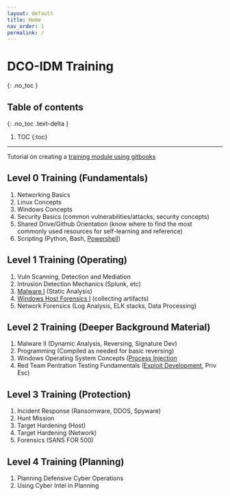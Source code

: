```yaml
---
layout: default
title: Home
nav_order: 1
permalink: /
---
```


# DCO-IDM Training
{: .no_toc }

## Table of contents
{: .no_toc .text-delta }

1. TOC
{:toc}

---

Tutorial on creating a [training module using gitbooks](https://khannay.gitbook.io/building-training-dco-idm/)

## Level 0 Training (Fundamentals)
1. Networking Basics 
2. Linux Concepts
3. Windows Concepts
4. Security Basics (common vulnerabilities/attacks, security concepts)
5. Shared Drive/Github Orientation (know where to find the most commonly used resources for self-learning and reference)
6. Scripting (Python, Bash, [Powershell](https://romc.gitbook.io/learn-to-posh/))


## Level 1 Training (Operating)
1. Vuln Scanning, Detection and Mediation
2. Intrusion Detection Mechanics (Splunk, etc)
3. [Malware I](https://khannay.gitbook.io/malware-analysis) (Static Analysis)
4. [Windows Host Forensics I](https://khannay.gitbook.io/malware-analysis) (collecting artifacts)
5. Network Forensics (Log Analysis, ELK stacks, Data Processing)

## Level 2 Training (Deeper Background Material)
1. Malware II (Dynamic Analysis, Reversing, Signature Dev)
2. Programming (Compiled as needed for basic reversing)
3. Windows Operating System Concepts ([Process Injection](https://thebryanwang.gitbook.io/process-injection/)
4. Red Team Pentration Testing Fundamentals ([Exploit Development](https://romc.gitbook.io/exploit-dev/), Priv Esc)

## Level 3 Training (Protection)
1. Incident Response (Ransomware, DDOS, Spyware)
2. Hunt Mission
3. Target Hardening (Host)
4. Target Hardening (Network)
5. Forensics (SANS FOR 500)

## Level 4 Training (Planning)
1. Planning Defensive Cyber Operations
2. Using Cyber Intel in Planning
